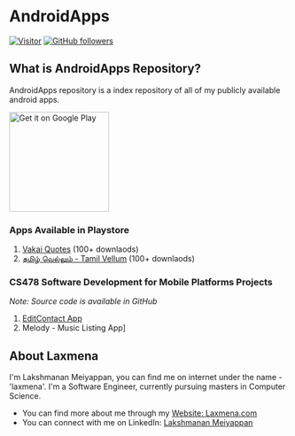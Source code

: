 # AndroidApps

[![Visitor](https://visitor-badge.laobi.icu/badge?page_id=laxmena.AndroidApps)](https://github.com/laxmena/AndroidApps) [![GitHub followers](https://img.shields.io/github/followers/laxmena.svg?style=social&label=Follow)](https://github.com/laxmena?tab=followers)

## What is AndroidApps Repository?
AndroidApps repository is a index repository of all of my publicly available android apps.

<a href='https://play.google.com/store/apps/developer?id=Laxmena&pcampaignid=pcampaignidMKT-Other-global-all-co-prtnr-py-PartBadge-Mar2515-1'>
    <img alt='Get it on Google Play' src='https://play.google.com/intl/en_us/badges/static/images/badges/en_badge_web_generic.png' width="180"/>
</a>

### Apps Available in Playstore
1. [Vakai Quotes](https://play.google.com/store/apps/details?id=com.laxmena.vakaiquotes) (100+ downlaods)
2. [தமிழ் வெல்லும் - Tamil Vellum](https://play.google.com/store/apps/details?id=com.laxmena.tamilvellum) (100+ downlaods)

### CS478 Software Development for Mobile Platforms Projects
_Note: Source code is available in GitHub_
1. [EditContact App](https://github.com/laxmena/CS478-AndroidApp-Project1)
2. Melody - Music Listing App]

## About Laxmena
I'm Lakshmanan Meiyappan, you can find me on internet under the name - 'laxmena'. 
I'm a Software Engineer, currently pursuing masters in Computer Science.

- You can find more about me through my [Website: Laxmena.com](https://laxmena.com/pages/about)
- You can connect with me on LinkedIn: [Lakshmanan Meiyappan](https://www.linkedin.com/in/lakshmanan-meiyappan/) 
